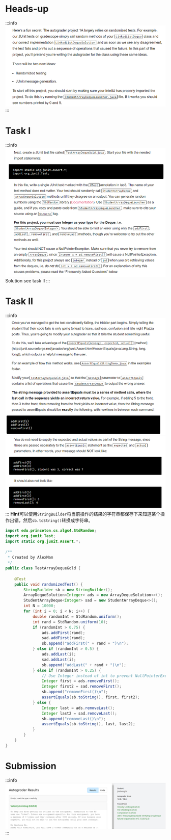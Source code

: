 # Heads-up
:::info
![image.png](./P1801Gold__Autograding.assets/20230302_0941153534.png)
:::


# Task I
:::info
![image.png](./P1801Gold__Autograding.assets/20230302_0941154947.png)
Solution see task II
:::



# Task II
:::info
![image.png](./P1801Gold__Autograding.assets/20230302_0941158454.png)![image.png](./P1801Gold__Autograding.assets/20230302_0941165258.png)
:::
**Hint**可以使用`StringBuilder`将当前操作的结果的字符串都保存下来知道某个操作出错，然后`sb.toString()`转换成字符串。
```java
import edu.princeton.cs.algs4.StdRandom;
import org.junit.Test;
import static org.junit.Assert.*;

/**
 * Created by AlexMan
 */
public class TestArrayDequeGold {

    @Test
    public void randomizedTest() {
        StringBuilder sb = new StringBuilder();
        ArrayDequeSolution<Integer> ads = new ArrayDequeSolution<>();
        StudentArrayDeque<Integer> sad = new StudentArrayDeque<>();
        int N = 10000;
        for (int i = 0; i < N; i++) {
            double randomInt = StdRandom.uniform();
            int rand = StdRandom.uniform(10);
            if (randomInt > 0.75) {
                ads.addFirst(rand);
                sad.addFirst(rand);
                sb.append("addFirst(" + rand + ")\n");
            } else if (randomInt > 0.5) {
                ads.addLast(i);
                sad.addLast(i);
                sb.append("addLast(" + rand + ")\n");
            } else if (randomInt > 0.25) {
                // Use Integer instead of int to prevent NullPointerException
                Integer first = ads.removeFirst();
                Integer first2 = sad.removeFirst();
                sb.append("removeFirst()\n");
                assertEquals(sb.toString(), first, first2);
            } else {
                Integer last = ads.removeLast();
                Integer last2 = sad.removeLast();
                sb.append("removeLast()\n");
                assertEquals(sb.toString(), last, last2);
            }
        }
    }
}

```


# Submission
:::info
![image.png](./P1801Gold__Autograding.assets/20230302_0941169441.png)
:::


